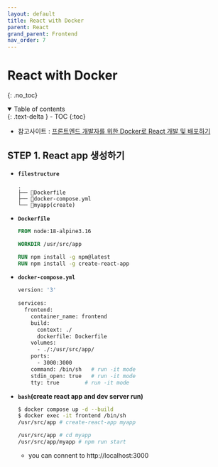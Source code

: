 ```yaml
---
layout: default
title: React with Docker
parent: React
grand_parent: Frontend
nav_order: 7
---
```


# React with Docker
{: .no_toc}

<details open markdown="block">
  <summary>
    Table of contents
  </summary>
  {: .text-delta }
- TOC
{:toc}
</details>
<!------------------------------------ STEP ------------------------------------>

* 참고사이트 : [프론트엔드 개발자를 위한 Docker로 React 개발 및 배포하기](https://velog.io/@oneook/Docker%EB%A1%9C-React-%EA%B0%9C%EB%B0%9C-%EB%B0%8F-%EB%B0%B0%ED%8F%AC%ED%95%98%EA%B8%B0)



## STEP 1. React app 생성하기

- **`filestructure`**

  ```
  .
  ├── 📄Dockerfile
  ├── 📄docker-compose.yml
  └── 📁myapp(create)
  ```
  
- **`Dockerfile`**

  ```dockerfile
  FROM node:18-alpine3.16
  
  WORKDIR /usr/src/app
  
  RUN npm install -g npm@latest
  RUN npm install -g create-react-app
  ```

- **`docker-compose.yml`**

  ```dockerfile
  version: '3'
    
  services:
    frontend:
      container_name: frontend
      build:
        context: ./
        dockerfile: Dockerfile
      volumes:
        - ./:/usr/src/app/
      ports:
        - 3000:3000
      command: /bin/sh   # run -it mode
      stdin_open: true   # run -it mode
      tty: true		   # run -it mode
  ```

- **`bash`(create react  app and dev server run)**

  ```bash
  $ docker compose up -d --build
  $ docker exec -it frontend /bin/sh
  /usr/src/app # create-react-app myapp
  
  /usr/src/app # cd myapp
  /usr/src/app/myapp # npm run start
  ```

  - you can connent to http://localhost:3000





<br>



<!------------------------------------ STEP ------------------------------------>

<br>



<!------------------------------------ STEP ------------------------------------>
